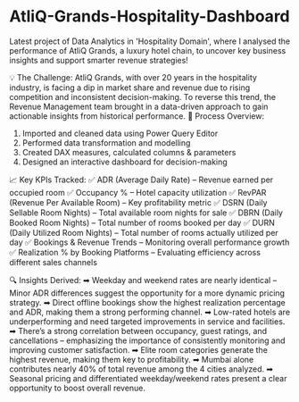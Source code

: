 # AtliQ-Grands-Hospitality-Dashboard
Latest project of Data Analytics in 'Hospitality Domain', where I analysed the performance of AtliQ Grands, a luxury hotel chain, to uncover key business insights and support smarter revenue strategies!

💡 The Challenge:
AtliQ Grands, with over 20 years in the hospitality industry, is facing a dip in market share and revenue due to rising competition and inconsistent decision-making. To reverse this trend, the Revenue Management team brought in a data-driven approach to gain actionable insights from historical performance.
🔧 Process Overview:
1.	Imported and cleaned data using Power Query Editor
2.	Performed data transformation and modelling
3.	Created DAX measures, calculated columns & parameters
4.	Designed an interactive dashboard for decision-making
	
📈 Key KPIs Tracked:
✅ ADR (Average Daily Rate) – Revenue earned per occupied room
✅ Occupancy % – Hotel capacity utilization
✅ RevPAR (Revenue Per Available Room) – Key profitability metric
✅ DSRN (Daily Sellable Room Nights) – Total available room nights for sale
✅ DBRN (Daily Booked Room Nights) – Total number of rooms booked per day
✅ DURN (Daily Utilized Room Nights) – Total number of rooms actually utilized per day
✅ Bookings & Revenue Trends – Monitoring overall performance growth
✅ Realization % by Booking Platforms – Evaluating efficiency across different sales channels

🔍 Insights Derived:
➡ Weekday and weekend rates are nearly identical – Minor ADR differences suggest the opportunity for a more dynamic pricing strategy.
➡ Direct offline bookings show the highest realization percentage and ADR, making them a strong performing channel.
➡ Low-rated hotels are underperforming and need targeted improvements in service and facilities.
➡ There’s a strong correlation between occupancy, guest ratings, and cancellations – emphasizing the importance of consistently monitoring and improving customer satisfaction.
➡ Elite room categories generate the highest revenue, making them key to profitability.
➡ Mumbai alone contributes nearly 40% of total revenue among the 4 cities analyzed.
➡ Seasonal pricing and differentiated weekday/weekend rates present a clear opportunity to boost overall revenue.

